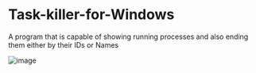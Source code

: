 # Task-killer-for-Windows

A program that is capable of showing running processes and also ending them either by their IDs or Names

![image](https://user-images.githubusercontent.com/6619191/44859493-8dcce780-ac74-11e8-8706-4e66e9984cd7.png)
